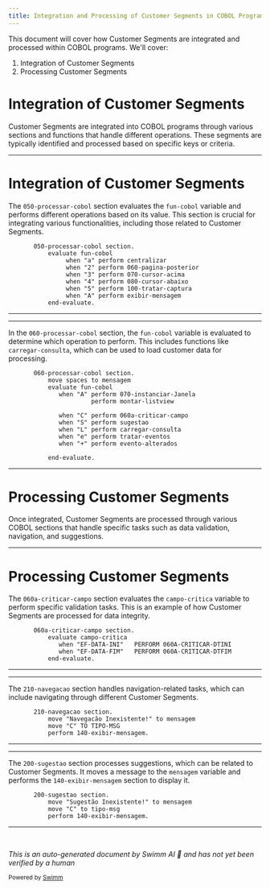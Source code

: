 ```yaml
---
title: Integration and Processing of Customer Segments in COBOL Programs
---
```

This document will cover how Customer Segments are integrated and processed within COBOL programs. We'll cover:

1. Integration of Customer Segments
2. Processing Customer Segments

# Integration of Customer Segments

Customer Segments are integrated into COBOL programs through various sections and functions that handle different operations. These segments are typically identified and processed based on specific keys or criteria.

<SwmSnippet path="/src/cgp006t.cbl" line="126">

---

# Integration of Customer Segments

The <SwmToken path="src/cgp006t.cbl" pos="126:1:5" line-data="       050-processar-cobol section.">`050-processar-cobol`</SwmToken> section evaluates the <SwmToken path="src/cgp006t.cbl" pos="127:3:5" line-data="           evaluate fun-cobol">`fun-cobol`</SwmToken> variable and performs different operations based on its value. This section is crucial for integrating various functionalities, including those related to Customer Segments.

```cobol
       050-processar-cobol section.
           evaluate fun-cobol
                when "a" perform centralizar
                when "2" perform 060-pagina-posterior
                when "3" perform 070-cursor-acima
                when "4" perform 080-cursor-abaixo
                when "5" perform 100-tratar-captura
                when "A" perform exibir-mensagem
           end-evaluate.
```

---

</SwmSnippet>

<SwmSnippet path="/src/log002.cbl" line="407">

---

In the <SwmToken path="src/log002.cbl" pos="407:1:5" line-data="       060-processar-cobol section.">`060-processar-cobol`</SwmToken> section, the <SwmToken path="src/log002.cbl" pos="409:3:5" line-data="           evaluate fun-cobol">`fun-cobol`</SwmToken> variable is evaluated to determine which operation to perform. This includes functions like <SwmToken path="src/log002.cbl" pos="415:9:11" line-data="              when &quot;L&quot; perform carregar-consulta">`carregar-consulta`</SwmToken>, which can be used to load customer data for processing.

```cobol
       060-processar-cobol section.
           move spaces to mensagem
           evaluate fun-cobol
              when "A" perform 070-instanciar-Janela
                       perform montar-listview

              when "C" perform 060a-criticar-campo
              when "S" perform sugestao
              when "L" perform carregar-consulta
              when "e" perform tratar-eventos
              when "+" perform evento-alterados

           end-evaluate.
```

---

</SwmSnippet>

# Processing Customer Segments

Once integrated, Customer Segments are processed through various COBOL sections that handle specific tasks such as data validation, navigation, and suggestions.

<SwmSnippet path="/src/log002.cbl" line="424">

---

# Processing Customer Segments

The <SwmToken path="src/log002.cbl" pos="424:1:5" line-data="       060a-criticar-campo section.">`060a-criticar-campo`</SwmToken> section evaluates the <SwmToken path="src/log002.cbl" pos="425:3:5" line-data="           evaluate campo-critica">`campo-critica`</SwmToken> variable to perform specific validation tasks. This is an example of how Customer Segments are processed for data integrity.

```cobol
       060a-criticar-campo section.
           evaluate campo-critica
              when "EF-DATA-INI"   PERFORM 060A-CRITICAR-DTINI
              when "EF-DATA-FIM"   PERFORM 060A-CRITICAR-DTFIM
           end-evaluate.
```

---

</SwmSnippet>

<SwmSnippet path="/src/mtp/mtp062b.cbl" line="569">

---

The <SwmToken path="src/mtp/mtp062b.cbl" pos="569:1:3" line-data="       210-navegacao section.">`210-navegacao`</SwmToken> section handles navigation-related tasks, which can include navigating through different Customer Segments.

```cobol
       210-navegacao section.
           move "Navegacão Inexistente!" to mensagem
           move "C" TO TIPO-MSG
           perform 140-exibir-mensagem.
```

---

</SwmSnippet>

<SwmSnippet path="/src/mtp/mtp062b.cbl" line="562">

---

The <SwmToken path="src/mtp/mtp062b.cbl" pos="562:1:3" line-data="       200-sugestao section.">`200-sugestao`</SwmToken> section processes suggestions, which can be related to Customer Segments. It moves a message to the <SwmToken path="src/mtp/mtp062b.cbl" pos="563:12:12" line-data="           move &quot;Sugestão Inexistente!&quot; to mensagem">`mensagem`</SwmToken> variable and performs the <SwmToken path="src/mtp/mtp062b.cbl" pos="565:3:7" line-data="           perform 140-exibir-mensagem.">`140-exibir-mensagem`</SwmToken> section to display it.

```cobol
       200-sugestao section.
           move "Sugestão Inexistente!" to mensagem
           move "C" to tipo-msg
           perform 140-exibir-mensagem.
```

---

</SwmSnippet>

&nbsp;

*This is an auto-generated document by Swimm AI 🌊 and has not yet been verified by a human*

<SwmMeta version="3.0.0" repo-id="Z2l0aHViJTNBJTNBa2VsbG8lM0ElM0Fzd2ltbWlv" repo-name="kello"><sup>Powered by [Swimm](/)</sup></SwmMeta>
